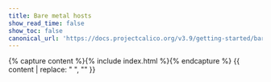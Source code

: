 ```yaml
---
title: Bare metal hosts
show_read_time: false
show_toc: false
canonical_url: 'https://docs.projectcalico.org/v3.9/getting-started/bare-metal/index'
---
```


{% capture content %}{% include index.html %}{% endcapture %}
{{ content | replace: "    ", "" }}